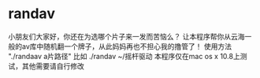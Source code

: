 randav
======

小朋友们大家好，你还在为选哪个片子来一发而苦恼么？ 让本程序帮你从云海一般的av库中随机翻一个牌子，从此妈妈再也不担心我的撸管了！
使用方法 "./randaav a片路径" 比如 ./randav ~/摇杆驱动
本程序仅在mac os x 10.8上测试，其他需要请自行修改
